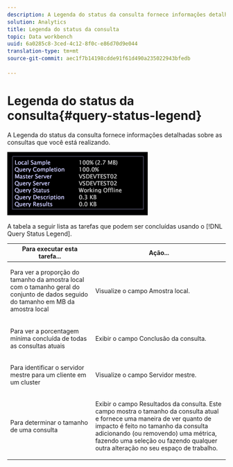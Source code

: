 ```yaml
---
description: A Legenda do status da consulta fornece informações detalhadas sobre as consultas que você está realizando.
solution: Analytics
title: Legenda do status da consulta
topic: Data workbench
uuid: 6a0285c8-3ced-4c12-8f0c-e86d70d9e044
translation-type: tm+mt
source-git-commit: aec1f7b14198cdde91f61d490a235022943bfedb

---
```



# Legenda do status da consulta{#query-status-legend}

A Legenda do status da consulta fornece informações detalhadas sobre as consultas que você está realizando.

![](assets/vis_StatusLegend.png)

A tabela a seguir lista as tarefas que podem ser concluídas usando o [!DNL Query Status Legend].

<table id="table_BD9330D4B3014A84B24EF0E71872F627"> 
 <thead> 
  <tr> 
   <th colname="col1" class="entry"> Para executar esta tarefa... </th> 
   <th colname="col2" class="entry"> Ação... </th> 
  </tr> 
 </thead>
 <tbody> 
  <tr> 
   <td colname="col1"> <p>Para ver a proporção do tamanho da amostra local com o tamanho geral do conjunto de dados seguido do tamanho em MB da amostra local </p> </td> 
   <td colname="col2"> <p>Visualize o campo Amostra <span class="wintitle"></span> local. </p> </td> 
  </tr> 
  <tr> 
   <td colname="col1"> <p>Para ver a porcentagem mínima concluída de todas as consultas atuais </p> </td> 
   <td colname="col2"> <p>Exibir o campo Conclusão <span class="wintitle"> da</span> consulta. </p> </td> 
  </tr> 
  <tr> 
   <td colname="col1"> <p>Para identificar o servidor mestre para um cliente em um cluster </p> </td> 
   <td colname="col2"> <p>Visualize o campo Servidor <span class="wintitle"></span> mestre. </p> </td> 
  </tr> 
  <tr> 
   <td colname="col1"> <p>Para determinar o tamanho de uma consulta </p> </td> 
   <td colname="col2"> <p>Exibir o campo <span class="wintitle"> Resultados</span> da consulta. Este campo mostra o tamanho da consulta atual e fornece uma maneira de ver quanto de impacto é feito no tamanho da consulta adicionando (ou removendo) uma métrica, fazendo uma seleção ou fazendo qualquer outra alteração no seu espaço de trabalho. </p> </td> 
  </tr> 
 </tbody> 
</table>

